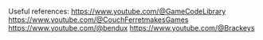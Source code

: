 Useful references:
https://www.youtube.com/@GameCodeLibrary
https://www.youtube.com/@CouchFerretmakesGames
https://www.youtube.com/@bendux
https://www.youtube.com/@Brackeys
